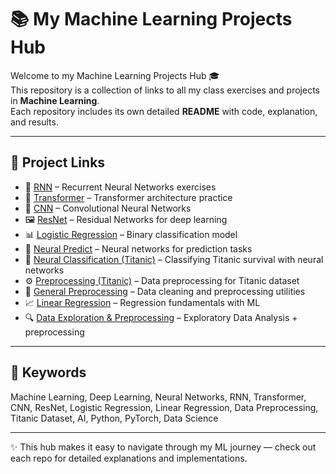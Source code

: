 # 📚 My Machine Learning Projects Hub

Welcome to my Machine Learning Projects Hub 🎓  
This repository is a collection of links to all my class exercises and projects in **Machine Learning**.  
Each repository includes its own detailed **README** with code, explanation, and results.  

---

## 🔗 Project Links

- 🔁 [RNN](https://github.com/FaNa-AI/RNN) – Recurrent Neural Networks exercises  
- 🔀 [Transformer](https://github.com/FaNa-AI/Transformer) – Transformer architecture practice  
- 🧠 [CNN](https://github.com/FaNa-AI/CNN) – Convolutional Neural Networks  
- 🖼️ [ResNet](https://github.com/FaNa-AI/Resnet) – Residual Networks for deep learning  
- 📊 [Logistic Regression](https://github.com/FaNa-AI/logisticRegression) – Binary classification model  
- 🔮 [Neural Predict](https://github.com/FaNa-AI/Neuralpredict) – Neural networks for prediction tasks  
- 🚢 [Neural Classification (Titanic)](https://github.com/FaNa-AI/Neuralclassification-titanic) – Classifying Titanic survival with neural networks  
- ⚙️ [Preprocessing (Titanic)](https://github.com/FaNa-AI/preprocessing-Titanic) – Data preprocessing for Titanic dataset  
- 🧹 [General Preprocessing](https://github.com/FaNa-AI/preprocessing) – Data cleaning and preprocessing utilities  
- 📈 [Linear Regression](https://github.com/FaNa-AI/Linear-Regression) – Regression fundamentals with ML  
- 🔍 [Data Exploration & Preprocessing](https://github.com/FaNa-AI/Data-exploration-and-preprocessing) – Exploratory Data Analysis + preprocessing  

---

## 📝 Keywords
Machine Learning, Deep Learning, Neural Networks, RNN, Transformer, CNN, ResNet, Logistic Regression, Linear Regression, Data Preprocessing, Titanic Dataset, AI, Python, PyTorch, Data Science  

---

✨ This hub makes it easy to navigate through my ML journey — check out each repo for detailed explanations and implementations.

